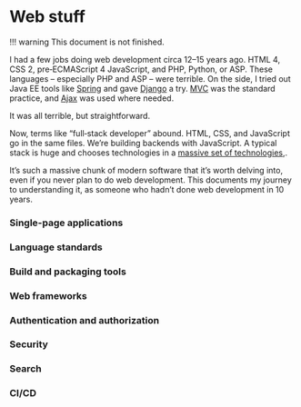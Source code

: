 # Web stuff

!!! warning
    This document is not finished.

I had a few jobs doing web development circa 12–15 years ago.
HTML 4, CSS 2, pre‐ECMAScript 4 JavaScript, and PHP, Python, or ASP.
These languages – especially PHP and ASP – were terrible.
On the side, I tried out Java EE tools like [Spring](https://spring.io) and gave
[Django](https://www.djangoproject.com/) a try.
[MVC](https://en.wikipedia.org/wiki/Model%E2%80%93view%E2%80%93controller) was the standard practice,
and [Ajax](<https://en.wikipedia.org/wiki/Ajax_(programming)>) was used where needed.

It was all terrible, but straightforward.

Now, terms like “full‐stack developer” abound.
HTML, CSS, and JavaScript go in the same files. We’re building backends with JavaScript.
A typical stack is huge and chooses technologies in a
[massive set of technologies](https://res.cloudinary.com/practicaldev/image/fetch/s--4RIwaNsa--/c_limit%2Cf_auto%2Cfl_progressive%2Cq_auto%2Cw_880/https://thepracticaldev.s3.amazonaws.com/i/am1x3w193daubmywq13d.jpg),.

It’s such a massive chunk of modern software that it’s worth delving into, even if you never plan to do web development.
This documents my journey to understanding it, as someone who hadn’t done web development in 10 years.

### Single-page applications

### Language standards

### Build and packaging tools

### Web frameworks

### Authentication and authorization

### Security

### Search

### CI/CD

